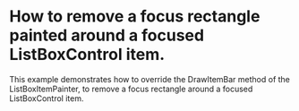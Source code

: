 # How to remove a focus rectangle painted around a focused ListBoxControl item.


<p>This example demonstrates how to override the DrawItemBar method of the ListBoxItemPainter, to remove a focus rectangle around a focused ListBoxControl item.</p>

<br/>


